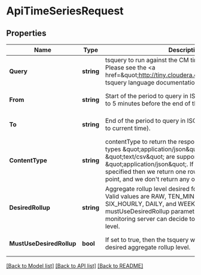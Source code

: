 # ApiTimeSeriesRequest

## Properties
Name | Type | Description | Notes
------------ | ------------- | ------------- | -------------
**Query** | **string** | tsquery to run against the CM time-series data store. Please see the &lt;a href&#x3D;\&quot;http://tiny.cloudera.com/cm_tsquery\&quot;&gt; tsquery language documentation&lt;/a&gt;.&lt;p/&gt; | [optional] [default to null]
**From** | **string** | Start of the period to query in ISO 8601 format (defaults to 5 minutes before the end of the period). | [optional] [default to null]
**To** | **string** | End of the period to query in ISO 8601 format (defaults to current time). | [optional] [default to null]
**ContentType** | **string** | contentType to return the response in. The content types \&quot;application/json\&quot; and \&quot;text/csv\&quot; are supported. This defaults to \&quot;application/json\&quot;. If \&quot;text/csv\&quot; is specified then we return one row per time series data point, and we don&#x27;t return any of the metadata. | [optional] [default to null]
**DesiredRollup** | **string** | Aggregate rollup level desired for the response data. Valid values are RAW, TEN_MINUTELY, HOURLY, SIX_HOURLY, DAILY, and WEEKLY. Note that if the mustUseDesiredRollup parameter is not set, then the monitoring server can decide to return a different rollup level. | [optional] [default to null]
**MustUseDesiredRollup** | **bool** | If set to true, then the tsquery will return data with the desired aggregate rollup level. | [optional] [default to null]

[[Back to Model list]](../README.md#documentation-for-models) [[Back to API list]](../README.md#documentation-for-api-endpoints) [[Back to README]](../README.md)

